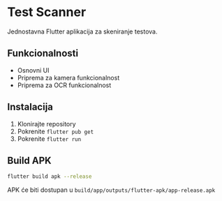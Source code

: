 # Test Scanner

Jednostavna Flutter aplikacija za skeniranje testova.

## Funkcionalnosti

- Osnovni UI
- Priprema za kamera funkcionalnost
- Priprema za OCR funkcionalnost

## Instalacija

1. Klonirajte repository
2. Pokrenite `flutter pub get`
3. Pokrenite `flutter run`

## Build APK

```bash
flutter build apk --release
```

APK će biti dostupan u `build/app/outputs/flutter-apk/app-release.apk`
